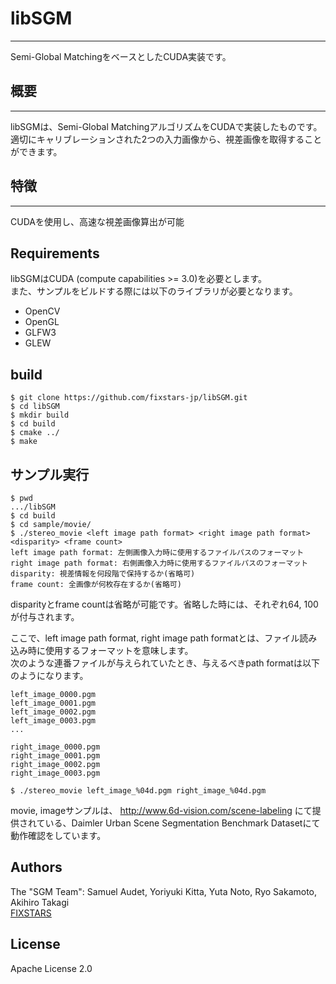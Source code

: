 # libSGM
---
Semi-Global MatchingをベースとしたCUDA実装です。

## 概要
---

libSGMは、Semi-Global MatchingアルゴリズムをCUDAで実装したものです。  
適切にキャリブレーションされた2つの入力画像から、視差画像を取得することができます。

## 特徴
---
CUDAを使用し、高速な視差画像算出が可能

## Requirements
libSGMはCUDA (compute capabilities >= 3.0)を必要とします。  
また、サンプルをビルドする際には以下のライブラリが必要となります。
- OpenCV
- OpenGL
- GLFW3
- GLEW

## build
```
$ git clone https://github.com/fixstars-jp/libSGM.git
$ cd libSGM
$ mkdir build
$ cd build
$ cmake ../
$ make
```

## サンプル実行
```
$ pwd
.../libSGM
$ cd build
$ cd sample/movie/
$ ./stereo_movie <left image path format> <right image path format> <disparity> <frame count>
left image path format: 左側画像入力時に使用するファイルパスのフォーマット
right image path format: 右側画像入力時に使用するファイルパスのフォーマット
disparity: 視差情報を何段階で保持するか(省略可)
frame count: 全画像が何枚存在するか(省略可)
```

disparityとframe countは省略が可能です。省略した時には、それぞれ64, 100が付与されます。

ここで、left image path format, right image path formatとは、ファイル読み込み時に使用するフォーマットを意味します。  
次のような連番ファイルが与えられていたとき、与えるべきpath formatは以下のようになります。
```
left_image_0000.pgm
left_image_0001.pgm
left_image_0002.pgm
left_image_0003.pgm
...

right_image_0000.pgm
right_image_0001.pgm
right_image_0002.pgm
right_image_0003.pgm
```

```
$ ./stereo_movie left_image_%04d.pgm right_image_%04d.pgm
```

movie, imageサンプルは、
http://www.6d-vision.com/scene-labeling
にて提供されている、Daimler Urban Scene Segmentation Benchmark Datasetにて
動作確認をしています。

## Authors
The "SGM Team": Samuel Audet, Yoriyuki Kitta, Yuta Noto, Ryo Sakamoto, Akihiro Takagi  
[FIXSTARS](http://www.fixstars.com/)

## License
Apache License 2.0
